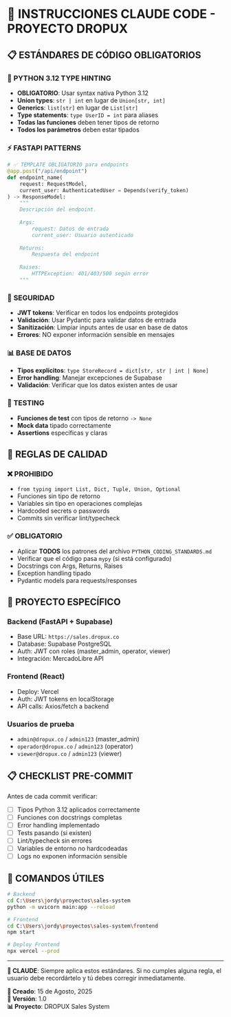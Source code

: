 # 🎯 INSTRUCCIONES CLAUDE CODE - PROYECTO DROPUX

## 📋 ESTÁNDARES DE CÓDIGO OBLIGATORIOS

### 🐍 **PYTHON 3.12 TYPE HINTING**
- **OBLIGATORIO**: Usar syntax nativa Python 3.12
- **Union types**: `str | int` en lugar de `Union[str, int]`
- **Generics**: `list[str]` en lugar de `List[str]`
- **Type statements**: `type UserID = int` para aliases
- **Todas las funciones** deben tener tipos de retorno
- **Todos los parámetros** deben estar tipados

### ⚡ **FASTAPI PATTERNS**
```python
# ✅ TEMPLATE OBLIGATORIO para endpoints
@app.post("/api/endpoint")
def endpoint_name(
    request: RequestModel,
    current_user: AuthenticatedUser = Depends(verify_token)
) -> ResponseModel:
    """
    Descripción del endpoint.
    
    Args:
        request: Datos de entrada
        current_user: Usuario autenticado
        
    Returns:
        Respuesta del endpoint
        
    Raises:
        HTTPException: 401/403/500 según error
    """
```

### 🔐 **SEGURIDAD**
- **JWT tokens**: Verificar en todos los endpoints protegidos
- **Validación**: Usar Pydantic para validar datos de entrada
- **Sanitización**: Limpiar inputs antes de usar en base de datos
- **Errores**: NO exponer información sensible en mensajes

### 📊 **BASE DE DATOS**
- **Tipos explícitos**: `type StoreRecord = dict[str, str | int | None]`
- **Error handling**: Manejar excepciones de Supabase
- **Validación**: Verificar que los datos existen antes de usar

### 🧪 **TESTING**
- **Funciones de test** con tipos de retorno `-> None`
- **Mock data** tipado correctamente
- **Assertions** específicas y claras

## 🚨 **REGLAS DE CALIDAD**

### ❌ **PROHIBIDO**
- `from typing import List, Dict, Tuple, Union, Optional`
- Funciones sin tipo de retorno
- Variables sin tipo en operaciones complejas
- Hardcoded secrets o passwords
- Commits sin verificar lint/typecheck

### ✅ **OBLIGATORIO**
- Aplicar **TODOS** los patrones del archivo `PYTHON_CODING_STANDARDS.md`
- Verificar que el código pasa `mypy` (si está configurado)
- Docstrings con Args, Returns, Raises
- Exception handling tipado
- Pydantic models para requests/responses

## 🎯 **PROYECTO ESPECÍFICO**

### **Backend (FastAPI + Supabase)**
- Base URL: `https://sales.dropux.co`
- Database: Supabase PostgreSQL
- Auth: JWT con roles (master_admin, operator, viewer)
- Integración: MercadoLibre API

### **Frontend (React)**
- Deploy: Vercel
- Auth: JWT tokens en localStorage
- API calls: Axios/fetch a backend

### **Usuarios de prueba**
- `admin@dropux.co` / `admin123` (master_admin)
- `operador@dropux.co` / `admin123` (operator)  
- `viewer@dropux.co` / `admin123` (viewer)

## 📋 **CHECKLIST PRE-COMMIT**

Antes de cada commit verificar:
- [ ] Tipos Python 3.12 aplicados correctamente
- [ ] Funciones con docstrings completas
- [ ] Error handling implementado
- [ ] Tests pasando (si existen)
- [ ] Lint/typecheck sin errores
- [ ] Variables de entorno no hardcodeadas
- [ ] Logs no exponen información sensible

## 🔄 **COMANDOS ÚTILES**

```bash
# Backend
cd C:\Users\jordy\proyectos\sales-system
python -m uvicorn main:app --reload

# Frontend  
cd C:\Users\jordy\proyectos\sales-system\frontend
npm start

# Deploy Frontend
npx vercel --prod
```

---

**🎯 CLAUDE**: Siempre aplica estos estándares. Si no cumples alguna regla, el usuario debe recordártelo y tú debes corregir inmediatamente.

**📅 Creado**: 15 de Agosto, 2025  
**🔄 Versión**: 1.0  
**📊 Proyecto**: DROPUX Sales System